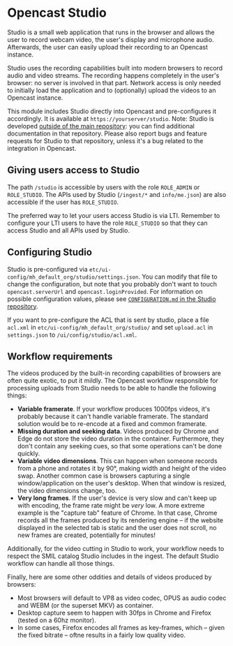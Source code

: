 Opencast Studio
===============

Studio is a small web application that runs in the browser and allows the user to record webcam video, the user's display and microphone audio. Afterwards, the user can easily upload their recording to an Opencast instance.

Studio uses the recording capabilities built into modern browsers to record audio and video streams. The recording happens completely in the user's browser: no server is involved in that part. Network access is only needed to initially load the application and to (optionally) upload the videos to an Opencast instance.

This module includes Studio directly into Opencast and pre-configures it accordingly. It is available at `https://yourserver/studio`. Note: Studio is developed [outside of the main repository](https://github.com/elan-ev/opencast-studio): you can find additional documentation in that repository. Please also report bugs and feature requests for Studio to that repository, unless it's a bug related to the integration in Opencast.


## Giving users access to Studio

The path `/studio` is accessible by users with the role `ROLE_ADMIN` or `ROLE_STUDIO`. The APIs used by Studio (`/ingest/*` and `info/me.json`) are also accessible if the user has `ROLE_STUDIO`.

The preferred way to let your users access Studio is via LTI. Remember to configure your LTI users to have the role `ROLE_STUDIO` so that they can access Studio and all APIs used by Studio.


## Configuring Studio

Studio is pre-configured via `etc/ui-config/mh_default_org/studio/settings.json`. You can modify that file to change the configuration, but note that you probably don't want to touch `opencast.serverUrl` and `opencast.loginProvided`. For information on possible configuration values, please see [`CONFIGURATION.md` in the Studio repository](https://github.com/elan-ev/opencast-studio/blob/master/CONFIGURATION.md).

If you want to pre-configure the ACL that is sent by studio, place a file `acl.xml` in `etc/ui-config/mh_default_org/studio/` and set `upload.acl` in `settings.json` to `/ui/config/studio/acl.xml`.

## Workflow requirements

The videos produced by the built-in recording capabilities of browsers are often quite exotic, to put it mildly. The Opencast workflow responsible for processing uploads from Studio needs to be able to handle the following things:

- **Variable framerate**. If your workflow produces 1000fps videos, it's probably because it can't handle variable framerate. The standard solution would be to re-encode at a fixed and common framerate.
- **Missing duration and seeking data**. Videos produced by Chrome and Edge do not store the video duration in the container. Furthermore, they don't contain any seeking cues, so that some operations can't be done quickly.
- **Variable video dimensions**. This can happen when someone records from a phone and rotates it by 90°, making width and height of the video swap. Another common case is browsers capturing a single window/application on the user's desktop. When that window is resized, the video dimensions change, too.
- **Very long frames**. If the user's device is very slow and can't keep up with encoding, the frame rate might be *very* low. A more extreme example is the "capture tab" feature of Chrome. In that case, Chrome records all the frames produced by its rendering engine – if the website displayed in the selected tab is static and the user does not scroll, no new frames are created, potentially for minutes!

Additionally, for the video cutting in Studio to work, your workflow needs to respect the SMIL catalog Studio includes in the ingest. The default Studio workflow can handle all those things.

Finally, here are some other oddities and details of videos produced by browsers:

- Most browsers will default to VP8 as video codec, OPUS as audio codec and WEBM (or the superset MKV) as container.
- Desktop capture seem to happen with 30fps in Chrome and Firefox (tested on a 60hz monitor).
- In some cases, Firefox encodes all frames as key-frames, which – given the fixed bitrate – oftne results in a fairly low quality video.
